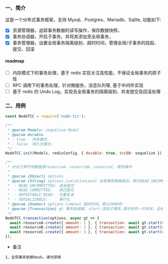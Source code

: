 ### 一、简介

这是一个分布式事务框架，支持 Mysql、Postgres、Mariadb、Sqlite, 功能如下:

- [x] 资源管理器，追踪事务数据的读写操作，保存数据快照，
- [x] 事务协调器，开启子事务，并将其添加至全局事务，
- [x] 事务管理器，设置全局事务隔离级别、超时时间，管理全局/子事务的挂起、提交、回滚

#### roadmap

- [ ] 内存模式下的事务处理，基于 redis 实现关注高性能，不保证全局事务的原子性
- [ ] RPC 调用下的事务处理，针对微服务，消息队列等, 基于中间件实现
- [ ] 基于 redis 的 Undo Log，实现去全局事务的隔离级别、并发提交及回滚处理

### 二、用例

```js
const NodeTCC = require('node-tcc');

/**
 * @param Models: sequelize Model
 * @param durable
 * - true   内存模式，
 * - false  持久化模式，
 */
NodeTCC.init(Models, redisConfig, { durable: true, tccDB: sequelize });

/**
 * 针对三种不同数据源resourceA、resourceB、resourceC，做写操作
 *
 * @param {Object} options
 * @param {String} options.isolationLevel 全局事务隔离级别，默认READ_UNCOMMITTED
 *  - READ_UNCOMMITTED: 读未提交
 *  - READ_COMMITTED:   读已提交
 *  - REPEATABLE_READ:  可重复读
 *  - SERIALIZABLE:     串行化
 * @param {Number} options.timeout 超时时间，默认3000秒
 * @param {Transaction} gt 事务协调器, start:添加子事务,其中任何一方失败，全局事务将回滚, 返回Promise。
 */
NodeTCC.transaction(options, async gt => {
  await resourceA.create({ amount: 1 }, { transaction: await gt.start(resourceA, options) });
  await resourceB.create({ amount: 2 }, { transaction: await gt.start(resourceB, options) });
  await resourceC.create({ amount: 3 }, { transaction: await gt.start(resourceC, options) });
});
```

- 备注

```
1、全局事务依赖Hook，请勿禁用
```
